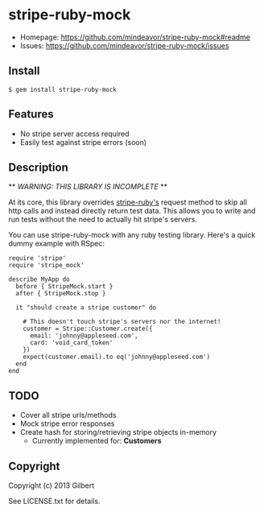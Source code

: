 # stripe-ruby-mock

* Homepage: https://github.com/mindeavor/stripe-ruby-mock#readme
* Issues: https://github.com/mindeavor/stripe-ruby-mock/issues

## Install

    $ gem install stripe-ruby-mock

## Features

* No stripe server access required
* Easily test against stripe errors (soon)

## Description

** *WARNING: THIS LIBRARY IS INCOMPLETE* **

At its core, this library overrides [stripe-ruby's](https://github.com/stripe/stripe-ruby)
request method to skip all http calls and
instead directly return test data. This allows you to write and run tests
without the need to actually hit stripe's servers.

You can use stripe-ruby-mock with any ruby testing library. Here's a quick dummy example with RSpec:

    require 'stripe'
    require 'stripe_mock'

    describe MyApp do
      before { StripeMock.start }
      after { StripeMock.stop }

      it "should create a stripe customer" do

        # This doesn't touch stripe's servers nor the internet!
        customer = Stripe::Customer.create({
          email: 'johnny@appleseed.com',
          card: 'void_card_token'
        })
        expect(customer.email).to eq('johnny@appleseed.com')
      end
    end

## TODO

* Cover all stripe urls/methods
* Mock stripe error responses
* Create hash for storing/retrieving stripe objects in-memory
  * Currently implemented for: **Customers**

## Copyright

Copyright (c) 2013 Gilbert

See LICENSE.txt for details.
